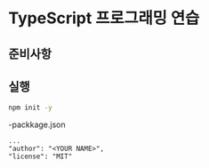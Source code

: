 # TypeScript 프로그래밍 연습
## 준비사항 





## 실행

```bash
npm init -y
```

-packkage.json

```
...
"author": "<YOUR NAME>",
"license": "MIT"
```